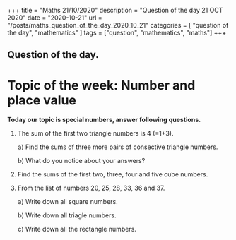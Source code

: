 +++
title = "Maths 21/10/2020"
description = "Question of the day 21 OCT 2020"
date = "2020-10-21"
url = "/posts/maths_question_of_the_day_2020_10_21"
categories = [ "question of the day", "mathematics" ]
tags = ["question", "mathematics", "maths"]
+++

## Question of the day.
# Topic of the week: Number and place value
 
**Today our topic is special numbers, answer following questions.** 

1. The sum of the first two triangle numbers is 4 (=1+3). 

    a) Find the sums of three more pairs of consective triangle numbers.
	
	b) What do you notice about your answers?
	
2. Find the sums of the first two, three, four and five cube numbers.

3. From the list of numbers 20, 25, 28, 33, 36 and 37.
  
   a) Write down all square numbers.
   
   b) Write down all triagle numbers.
   
   c) Write down all the rectangle numbers.
   
   
   


 
 















